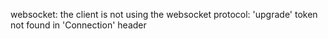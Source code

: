 
websocket: the client is not using the websocket protocol: 'upgrade' token not found in 'Connection' header
